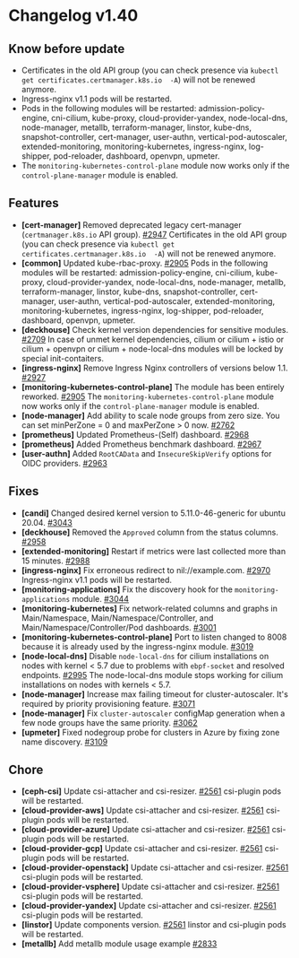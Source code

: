 # Changelog v1.40

## Know before update


 - Certificates in the old API group (you can check presence via `kubectl get certificates.certmanager.k8s.io  -A`) will not be renewed anymore.
 - Ingress-nginx v1.1 pods will be restarted.
 - Pods in the following modules will be restarted: admission-policy-engine, cni-cilium, kube-proxy, cloud-provider-yandex, node-local-dns, node-manager, metallb, terraform-manager, linstor, kube-dns, snapshot-controller, cert-manager, user-authn, vertical-pod-autoscaler, extended-monitoring, monitoring-kubernetes, ingress-nginx, log-shipper, pod-reloader, dashboard, openvpn, upmeter.
 - The `monitoring-kubernetes-control-plane` module now works only if the `control-plane-manager` module is enabled.

## Features


 - **[cert-manager]** Removed deprecated legacy cert-manager (`certmanager.k8s.io` API group). [#2947](https://github.com/deckhouse/deckhouse/pull/2947)
    Certificates in the old API group (you can check presence via `kubectl get certificates.certmanager.k8s.io  -A`) will not be renewed anymore.
 - **[common]** Updated kube-rbac-proxy. [#2905](https://github.com/deckhouse/deckhouse/pull/2905)
    Pods in the following modules will be restarted: admission-policy-engine, cni-cilium, kube-proxy, cloud-provider-yandex, node-local-dns, node-manager, metallb, terraform-manager, linstor, kube-dns, snapshot-controller, cert-manager, user-authn, vertical-pod-autoscaler, extended-monitoring, monitoring-kubernetes, ingress-nginx, log-shipper, pod-reloader, dashboard, openvpn, upmeter.
 - **[deckhouse]** Check kernel version dependencies for sensitive modules. [#2709](https://github.com/deckhouse/deckhouse/pull/2709)
    In case of unmet kernel dependencies, cilium or cilium + istio or cilium + openvpn or cilium + node-local-dns  modules will be locked by special init-contaiters.
 - **[ingress-nginx]** Remove Ingress Nginx controllers of versions below 1.1. [#2927](https://github.com/deckhouse/deckhouse/pull/2927)
 - **[monitoring-kubernetes-control-plane]** The module has been entirely reworked. [#2905](https://github.com/deckhouse/deckhouse/pull/2905)
    The `monitoring-kubernetes-control-plane` module now works only if the `control-plane-manager` module is enabled.
 - **[node-manager]** Add ability to scale node groups from zero size. You can set minPerZone = 0 and maxPerZone > 0 now. [#2762](https://github.com/deckhouse/deckhouse/pull/2762)
 - **[prometheus]** Updated Prometheus-(Self) dashboard. [#2968](https://github.com/deckhouse/deckhouse/pull/2968)
 - **[prometheus]** Added Prometheus benchmark dashboard. [#2967](https://github.com/deckhouse/deckhouse/pull/2967)
 - **[user-authn]** Added `RootCAData` and `InsecureSkipVerify` options for OIDC providers. [#2963](https://github.com/deckhouse/deckhouse/pull/2963)

## Fixes


 - **[candi]** Changed desired kernel version to 5.11.0-46-generic for ubuntu 20.04. [#3043](https://github.com/deckhouse/deckhouse/pull/3043)
 - **[deckhouse]** Removed the `Approved` column from the status columns. [#2958](https://github.com/deckhouse/deckhouse/pull/2958)
 - **[extended-monitoring]** Restart if metrics were last collected more than 15 minutes. [#2988](https://github.com/deckhouse/deckhouse/pull/2988)
 - **[ingress-nginx]** Fix erroneous redirect to nil://example.com. [#2970](https://github.com/deckhouse/deckhouse/pull/2970)
    Ingress-nginx v1.1 pods will be restarted.
 - **[monitoring-applications]** Fix the discovery hook for the `monitoring-applications` module. [#3044](https://github.com/deckhouse/deckhouse/pull/3044)
 - **[monitoring-kubernetes]** Fix network-related columns and graphs in Main/Namespace, Main/Namespace/Controller, and Main/Namespace/Controller/Pod dashboards. [#3001](https://github.com/deckhouse/deckhouse/pull/3001)
 - **[monitoring-kubernetes-control-plane]** Port to listen changed to 8008 because it is already used by the ingress-nginx module. [#3019](https://github.com/deckhouse/deckhouse/pull/3019)
 - **[node-local-dns]** Disable `node-local-dns` for cilium installations on nodes with kernel < 5.7 due to problems with `ebpf-socket` and resolved endpoints. [#2995](https://github.com/deckhouse/deckhouse/pull/2995)
    The node-local-dns module stops working for cilium installations on nodes with kernels < 5.7.
 - **[node-manager]** Increase max failing timeout for cluster-autoscaler. It's required by priority provisioning feature. [#3071](https://github.com/deckhouse/deckhouse/pull/3071)
 - **[node-manager]** Fix `cluster-autoscaler` configMap generation when a few node groups have the same priority. [#3062](https://github.com/deckhouse/deckhouse/pull/3062)
 - **[upmeter]** Fixed nodegroup probe for clusters in Azure by fixing zone name discovery. [#3109](https://github.com/deckhouse/deckhouse/pull/3109)

## Chore


 - **[ceph-csi]** Update csi-attacher and csi-resizer. [#2561](https://github.com/deckhouse/deckhouse/pull/2561)
    csi-plugin pods will be restarted.
 - **[cloud-provider-aws]** Update csi-attacher and csi-resizer. [#2561](https://github.com/deckhouse/deckhouse/pull/2561)
    csi-plugin pods will be restarted.
 - **[cloud-provider-azure]** Update csi-attacher and csi-resizer. [#2561](https://github.com/deckhouse/deckhouse/pull/2561)
    csi-plugin pods will be restarted.
 - **[cloud-provider-gcp]** Update csi-attacher and csi-resizer. [#2561](https://github.com/deckhouse/deckhouse/pull/2561)
    csi-plugin pods will be restarted.
 - **[cloud-provider-openstack]** Update csi-attacher and csi-resizer. [#2561](https://github.com/deckhouse/deckhouse/pull/2561)
    csi-plugin pods will be restarted.
 - **[cloud-provider-vsphere]** Update csi-attacher and csi-resizer. [#2561](https://github.com/deckhouse/deckhouse/pull/2561)
    csi-plugin pods will be restarted.
 - **[cloud-provider-yandex]** Update csi-attacher and csi-resizer. [#2561](https://github.com/deckhouse/deckhouse/pull/2561)
    csi-plugin pods will be restarted.
 - **[linstor]** Update components version. [#2561](https://github.com/deckhouse/deckhouse/pull/2561)
    linstor and csi-plugin pods will be restarted.
 - **[metallb]** Add metallb module usage example [#2833](https://github.com/deckhouse/deckhouse/pull/2833)

